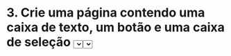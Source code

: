 # 3. Crie uma página contendo uma caixa de texto, um botão e uma caixa de seleção <select> contendo ao menos três opções. Faça com que o conteúdo digitado na caixa de texto seja incluído nas opções do elemento <select> ao clicar no botão.
